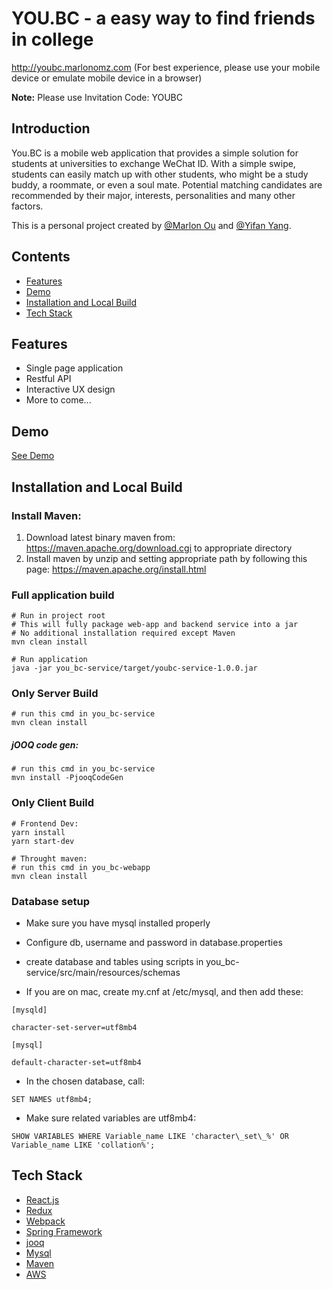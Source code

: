 # YOU.BC - a easy way to find friends in college #
http://youbc.marlonomz.com (For best experience, please use your mobile device or emulate mobile device in a browser)

**Note:** Please use Invitation Code: YOUBC

## Introduction
You.BC is a mobile web application that provides a simple solution for students at universities to exchange WeChat ID. With a simple swipe, students can easily match up with other students, who might be a study buddy, a roommate, or even a soul mate. Potential matching candidates are recommended by their major, interests, personalities and many other factors.

This is a personal project created by [@Marlon Ou](https://github.com/omzmarlon) and [@Yifan Yang](https://github.com/tomyang729/).

## Contents

* [Features](#features)
* [Demo](#demo)
* [Installation and Local Build](#installation-and-local-build)
* [Tech Stack](#tech-stack)

## Features
* Single page application
* Restful API
* Interactive UX design
* More to come...

## Demo
[See Demo](https://youtu.be/2L7fTw9j4LA)

## Installation and Local Build

### Install Maven:
1. Download latest binary maven from: https://maven.apache.org/download.cgi  to appropriate directory
2. Install maven by unzip and setting appropriate path by following this page: https://maven.apache.org/install.html

### Full application build
~~~~
# Run in project root
# This will fully package web-app and backend service into a jar
# No additional installation required except Maven
mvn clean install
~~~~
~~~~
# Run application
java -jar you_bc-service/target/youbc-service-1.0.0.jar
~~~~

### Only Server Build
~~~~
# run this cmd in you_bc-service
mvn clean install
~~~~


##### jOOQ code gen:
~~~~
# run this cmd in you_bc-service
mvn install -PjooqCodeGen
~~~~

### Only Client Build
~~~~
# Frontend Dev:
yarn install
yarn start-dev

# Throught maven:
# run this cmd in you_bc-webapp
mvn clean install
~~~~
### Database setup
* Make sure you have mysql installed properly
* Configure db, username and password in database.properties
* create database and tables using scripts in you_bc-service/src/main/resources/schemas 

* If you are on mac, create my.cnf at /etc/mysql, and then add these:
~~~~
[mysqld]

character-set-server=utf8mb4

[mysql]

default-character-set=utf8mb4 
~~~~

* In the chosen database, call:
~~~~
SET NAMES utf8mb4;
~~~~

* Make sure related variables are utf8mb4:

~~~~
SHOW VARIABLES WHERE Variable_name LIKE 'character\_set\_%' OR Variable_name LIKE 'collation%';
~~~~

## Tech Stack

* [React.js](https://reactjs.org/)
* [Redux](https://redux.js.org/)
* [Webpack](https://webpack.js.org)
* [Spring Framework](https://spring.io/)
* [jooq](https://www.jooq.org/)
* [Mysql](https://www.mysql.com/)
* [Maven](https://maven.apache.org/)
* [AWS](https://aws.amazon.com/)